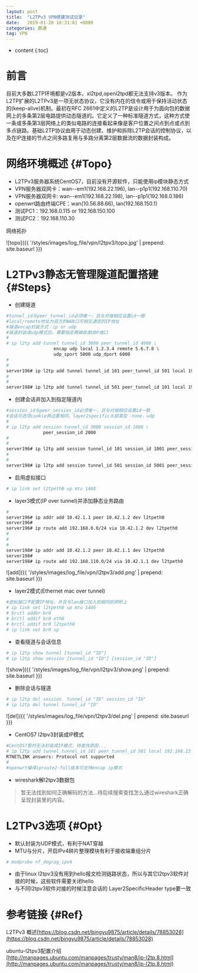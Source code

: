 ```yaml
---
layout: post
title:  "L2TPv3 VPN搭建测试记录"
date:   2019-01-28 10:31:01 +0800
categories: 数通
tag: VPN
---
```


* content
{:toc}


前言
====================================
目前大多数L2TP环境都是v2版本，xl2tpd,openl2tpd都无法支持v3版本。
作为L2TP扩展的L2TPv3是一项无状态协议，它没有内在的信令或用于保持活动状态的(keep-alive)机制。最初在RFC 2661中定义的L2TP是设计用于为面向包的数据网上的多条第2层电路提供动态隧道的。它定义了一种标准隧道方式，这种方式使一条或多条第3层网络上的类似电路的连接看起来像是客户位置之间点到点或点到多点链路。基础L2TP协议由用于动态创建、维护和拆除L2TP会话的控制协议，以及在IP连接的节点之间多路复用与多路分离第2层数据流的数据封装构成。

网络环境概述                                                    {#Topo}
====================================
+ L2TPv3服务器系统CentOS7，目前没有开源软件，只能使用ip模块静态方式
+ VPN服务器双网卡：wan--em1(192.168.22.196), lan--p1p1(192.168.110.70)
+ VPN服务器双网卡: wan--em1(192.168.22.198), lan--p1p1(192.168.0.186)
+ openwrt路由终端CPE：wan(10.56.88.66), lan(192.168.150.1)
+ 测试PC1：192.168.0.115 or 192.168.150.100
+ 测试PC2：192.168.110.30

网络拓扑

![topo]({{ '/styles/images/log_file/vpn/l2tpv3/topo.jpg' | prepend: site.baseurl  }})

L2TPv3静态无管理隧道配置搭建                                                    {#Steps}
====================================
+ 创建隧道
```bash
#tunnel_id与peer_tunnel_id必须唯一，且与对端相应设置id一致
#local/remote地址为双方的WAN口可相互通信的IP地址
#隧道encap封装方式：ip or udp
#隧道封装成udp模式后，需要指定两端收发UDP端口
#
# ip l2tp add tunnel tunnel_id 3000 peer_tunnel_id 4000 \
                  encap udp local 1.2.3.4 remote 5.6.7.8 \
                  udp_sport 5000 udp_dport 6000
#
#
server196# ip l2tp add tunnel tunnel_id 101 peer_tunnel_id 501 local 192.168.22.196 remote 192.168.22.198 encap udp udp_sport 5000 udp_dport 6000
#
#
server198# ip l2tp add tunnel tunnel_id 501 peer_tunnel_id 101 local 192.168.22.198 remote 192.168.22.196 encap udp udp_sport 6000 udp_dport 5000
```

+ 创建会话并加入到指定隧道内
```bash
#session_id与peer_session_id必须唯一，且与对端相应设置id一致
#会话可选项cookie两边要相同，layer2specific头部类型：none，udp
#
# ip l2tp add session tunnel_id 3000 session_id 1000 \
              peer_session_id 2000
#
#
server196# ip l2tp add session tunnel_id 101 session_id 1001 peer_session_id 5001
#
#
server198# ip l2tp add session tunnel_id 501 session_id 5001 peer_session_id 1001
```

+ 启用虚拟接口
```bash
# ip link set l2tpeth0 up mtu 1488
```
+ layer3模式(IP over tunnel)并添加静态业务路由
```bash
#
server196# ip addr add 10.42.1.1 peer 10.42.1.2 dev l2tpeth0
server196#
server196# ip route add 192.168.0.0/24 via 10.42.1.2 dev l2tpeth0
#
#
#
server198# ip addr add 10.42.1.2 peer 10.42.1.1 dev l2tpeth0
server198#
server198# ip route add 192.168.110.0/24 via 10.42.1.1 dev l2tpeth0
```
![add]({{ '/styles/images/log_file/vpn/l2tpv3/add.png' | prepend: site.baseurl  }})

+ layer2模式(Ethernet mac over tunnel)
```bash
#虚拟接口不配置IP地址，并且与lan接口加入到相同的网桥上
# ip link set l2tpeth0 up mtu 1446
# brctl addbr br0
# brctl addif br0 eth0
# brctl addif br0 l2tpeth0
# ip link set br0 up
```
+ 查看隧道与会话信息
```bash
# ip l2tp show tunnel [tunnel_id "ID"]
# ip l2tp show session [tunnel_id "ID"] [session_id "ID"]
```
![show]({{ '/styles/images/log_file/vpn/l2tpv3/show.png' | prepend: site.baseurl  }})

+ 删除会话与隧道
```bash
# ip l2tp del session  tunnel_id "ID" session_id "ID"
# ip l2tp del tunnel tunnel_id "ID"
```
![del]({{ '/styles/images/log_file/vpn/l2tpv3/del.png' | prepend: site.baseurl  }})

+ CentOS7 l2tpv3封装成IP模式
```bash
#CentOS7暂时无法封装成IP模式，待查找原因...
# ip l2tp add tunnel tunnel_id 101 peer_tunnel_id 501 local 192.168.22.196 remote 192.168.22.198 encap ip
RTNETLINK answers: Protocol not supported
#
#openwrt编译iproute2-full版本可支持encap ip模式
```
+ wireshark解l2tpv3数据包
> 暂无法找到如何正确解码的方法...待后续搜索查找怎么通过wireshark正确呈现封装里的内容。

L2TPv3选项                                                    {#Opt}
====================================
+ 默认封装为UDP模式，有利于NAT穿越
+ MTU与分片，开启IPv4碎片整理模块有利于接收端重组分片
```bash
# modprobe nf_degrag_ipv4
```
+ 由于linux l2tpv3没有用到hello报文检测链路状态，所以与其它l2tpv3软件对接的时候，这些软件需要关闭hello
+ 与不同l2tpv3软件对接的时候注意会话的 Layer2SpecificHeader type要一致

参考链接                                                    {#Ref}
====================================
L2TPv3 概述[https://blog.csdn.net/bingyu9875/article/details/78853028](https://blog.csdn.net/bingyu9875/article/details/78853028)

ubuntu-l2tpv3配置介绍[http://manpages.ubuntu.com/manpages/trusty/man8/ip-l2tp.8.html](http://manpages.ubuntu.com/manpages/trusty/man8/ip-l2tp.8.html)
